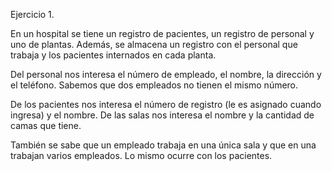 Ejercicio 1.

En un hospital se tiene un registro de pacientes, un registro de personal y uno de plantas. Además, se almacena un registro con el personal que trabaja y los pacientes internados en cada planta.

Del personal nos interesa el número de empleado, el nombre, la dirección y el teléfono. Sabemos que dos empleados no tienen el mismo número.

De los pacientes nos interesa el número de registro (le es asignado cuando ingresa) y el nombre. De las salas nos interesa el nombre y la cantidad de camas que tiene.

También se sabe que un empleado trabaja en una única sala y que en una trabajan varios empleados.
Lo mismo ocurre con los pacientes.